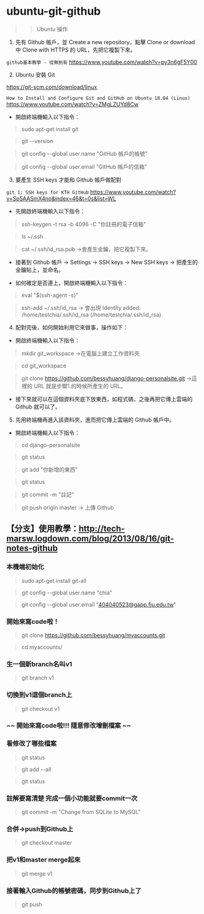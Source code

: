 # ubuntu-git-github

>>  Ubuntu 操作

1. 先有 Github 帳戶，並 Create a new repository，點擊 Clone or download 中 Clone with HTTPS 的 URL，先把它複製下來。

```github基本教學 - 從無到有```
https://www.youtube.com/watch?v=py3n6gF5Y00


2. Ubuntu 安裝 Git 

https://git-scm.com/download/linux
      
```How to Install and Configure Git and GitHub on Ubuntu 18.04 (Linux)```
https://www.youtube.com/watch?v=ZMgLZUYd8Cw
   
* 開啟終端機輸入以下指令：
> sudo apt-get install git

> git --version

> git config --global user.name "GitHub 帳戶的帳號"

> git config --global user.email "GitHub 帳戶的信箱"


3. 要產生 SSH keys 才能和 Github 帳戶做配對

```git 1: SSH keys for KTH GitHub```
https://www.youtube.com/watch?v=Sp5AASmX4no&index=46&t=0s&list=WL
  
* 先開啟終端機輸入以下指令：
> ssh-keygen -t rsa -b 4096 -C "你註冊的電子信箱"

> ls  ~/.ssh

> cat ~/.ssh/id_rsa.pub           ->會產生金鑰，把它複製下來。
  
* 接著到 Github 帳戶 -> Settings -> SSH keys -> New SSH keys -> 把產生的金鑰貼上，並命名。
  
* 如何確定是否連上，開啟終端機輸入以下指令：
> eval "$(ssh-agent -s)"

> ssh-add ~/.ssh/id_rsa       ->  會出現 Identity added: /home/testchia/.ssh/id_rsa (/home/testchia/.ssh/id_rsa)

4. 配對完後，如何開始利用它來做事，操作如下：

* 開啟終端機輸入以下指令：
> mkdir git_workspace     ->在電腦上建立工作資料夾

> cd git_workspace

> git clone https://github.com/bessyhuang/django-personalsite.git   ->這裡的 URL 就是步驟1.的時候所產生的 URL。
            
* 接下來就可以在這個資料夾底下放東西，如程式碼，之後再把它傳上雲端的 Github 就可以了。

5. 先用終端機再進入該資料夾，進而把它傳上雲端的 Github 帳戶中。
* 開啟終端機輸入以下指令：
> cd django-personalsite

> git status

> git add "你新增的東西"

> git status

> git commit -m "註記"

> git push origin master     -> 上傳 Github 


## 【分支】使用教學：http://tech-marsw.logdown.com/blog/2013/08/16/git-notes-github

### 本機端初始化
> sudo apt-get install git-all

> git config --global user.name "chia"

> git config --global user.email "404040523@gapp.fju.edu.tw"

### 開始來寫code啦！
> git clone https://github.com/bessyhuang/myaccounts.git

> cd myaccounts/

### 生一個新branch名叫v1
> git branch v1

### 切換到v1這個branch上
> git checkout v1

### ~~ 開始來寫code啦!!! 隨意修改增刪檔案 ~~

### 看修改了哪些檔案
> git status

> git add --all

> git status

### 註解要寫清楚 完成一個小功能就要commit一次
> git commit -m "Change from SQLite to MySQL"

### 合併->push到Github上
> git checkout master

### 把v1和master merge起來
> git merge v1

### 接著輸入Github的帳號密碼，同步到Github上了
> git push
